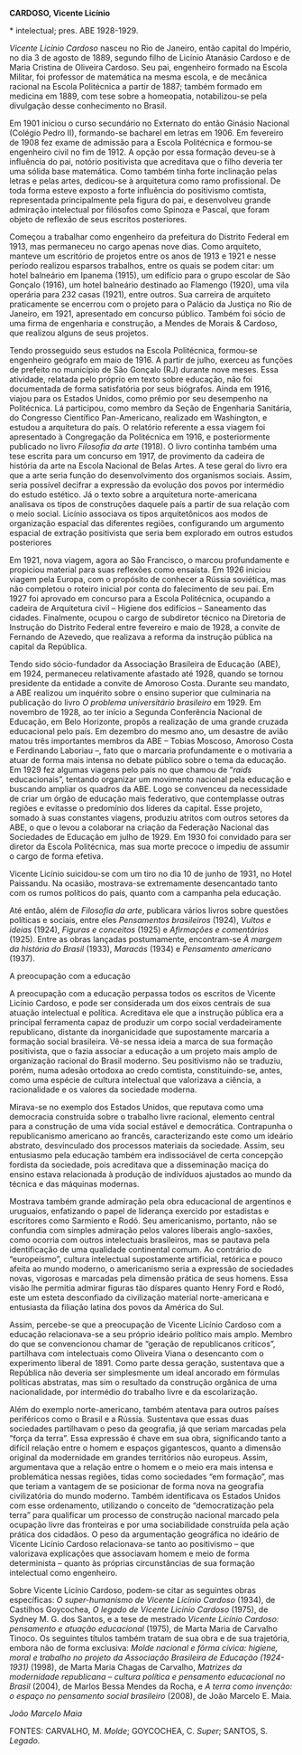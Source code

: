 **CARDOSO, Vicente Licínio**

\* intelectual; pres. ABE 1928-1929.

*Vicente Licínio Cardoso* nasceu no Rio de Janeiro, então capital do
Império, no dia 3 de agosto de 1889, segundo filho de Licínio Atanásio
Cardoso e de Maria Cristina de Oliveira Cardoso. Seu pai, engenheiro
formado na Escola Militar, foi professor de matemática na mesma escola,
e de mecânica racional na Escola Politécnica a partir de 1887; também
formado em medicina em 1889, com tese sobre a homeopatia, notabilizou-se
pela divulgação desse conhecimento no Brasil.

Em 1901 iniciou o curso secundário no Externato do então Ginásio
Nacional (Colégio Pedro II), formando-se bacharel em letras em 1906. Em
fevereiro de 1908 fez exame de admissão para a Escola Politécnica e
formou-se engenheiro civil no fim de 1912. A opção por essa formação
deveu-se à influência do pai, notório positivista que acreditava que o
filho deveria ter uma sólida base matemática. Como também tinha forte
inclinação pelas letras e pelas artes, dedicou-se à arquitetura como
ramo profissional. De toda forma esteve exposto a forte influência do
positivismo comtista, representada principalmente pela figura do pai, e
desenvolveu grande admiração intelectual por filósofos como Spinoza e
Pascal, que foram objeto de reflexão de seus escritos posteriores.

Começou a trabalhar como engenheiro da prefeitura do Distrito Federal em
1913, mas permaneceu no cargo apenas nove dias. Como arquiteto, manteve
um escritório de projetos entre os anos de 1913 e 1921 e nesse período
realizou esparsos trabalhos, entre os quais se podem citar: um hotel
balneário em Ipanema (1915), um edifício para o grupo escolar de São
Gonçalo (1916), um hotel balneário destinado ao Flamengo (1920), uma
vila operária para 232 casas (1921), entre outros. Sua carreira de
arquiteto praticamente se encerrou com o projeto para o Palácio da
Justiça no Rio de Janeiro, em 1921, apresentado em concurso público.
Também foi sócio de uma firma de engenharia e construção, a Mendes de
Morais & Cardoso, que realizou alguns de seus projetos.

Tendo prosseguido seus estudos na Escola Politécnica, formou-se
engenheiro geógrafo em maio de 1916. A partir de julho, exerceu as
funções de prefeito no município de São Gonçalo (RJ) durante nove meses.
Essa atividade, relatada pelo próprio em texto sobre educação, não foi
documentada de forma satisfatória por seus biógrafos. Ainda em 1916,
viajou para os Estados Unidos, como prêmio por seu desempenho na
Politécnica. Lá participou, como membro da Seção de Engenharia
Sanitária, do Congresso Científico Pan-Americano, realizado em
Washington, e estudou a arquitetura do país. O relatório referente a
essa viagem foi apresentado à Congregação da Politécnica em 1916, e
posteriormente publicado no livro *Filosofia da arte* (1918). O livro
continha também uma tese escrita para um concurso em 1917, de provimento
da cadeira de história da arte na Escola Nacional de Belas Artes. A tese
geral do livro era que a arte seria função do desenvolvimento dos
organismos sociais. Assim, seria possível decifrar a expressão da
evolução dos povos por intermédio do estudo estético. Já o texto sobre a
arquitetura norte-americana analisava os tipos de construções daquele
país a partir de sua relação com o meio social. Licínio associava os
tipos arquitetônicos aos modos de organização espacial das diferentes
regiões, configurando um argumento espacial de extração positivista que
seria bem explorado em outros estudos posteriores

Em 1921, nova viagem, agora ao São Francisco, o marcou profundamente e
propiciou material para suas reflexões como ensaísta. Em 1926 iniciou
viagem pela Europa, com o propósito de conhecer a Rússia soviética, mas
não completou o roteiro inicial por conta do falecimento de seu pai. Em
1927 foi aprovado em concurso para a Escola Politécnica, ocupando a
cadeira de Arquitetura civil – Higiene dos edifícios – Saneamento das
cidades. Finalmente, ocupou o cargo de subdiretor técnico na Diretoria
de Instrução do Distrito Federal entre fevereiro e maio de 1928, a
convite de Fernando de Azevedo, que realizava a reforma da instrução
pública na capital da República.

Tendo sido sócio-fundador da Associação Brasileira de Educação (ABE), em
1924, permaneceu relativamente afastado até 1928, quando se tornou
presidente da entidade a convite de Amoroso Costa. Durante seu mandato,
a ABE realizou um inquérito sobre o ensino superior que culminaria na
publicação do livro *O problema universitário brasileiro* em 1929. Em
novembro de 1928, ao ter início a Segunda Conferência Nacional de
Educação, em Belo Horizonte, propôs a realização de uma grande cruzada
educacional pelo país. Em dezembro do mesmo ano, um desastre de avião
matou três importantes membros da ABE – Tobias Moscoso, Amoroso Costa e
Ferdinando Laboriau –, fato que o marcaria profundamente e o motivaria a
atuar de forma mais intensa no debate público sobre o tema da educação.
Em 1929 fez algumas viagens pelo país no que chamou de “*raids*
educacionais”, tentando organizar um movimento nacional pela educação e
buscando ampliar os quadros da ABE. Logo se convenceu da necessidade de
criar um órgão de educação mais federativo, que contemplasse outras
regiões e evitasse o predomínio dos líderes da capital. Esse projeto,
somado à suas constantes viagens, produziu atritos com outros setores da
ABE, o que o levou a colaborar na criação da Federação Nacional das
Sociedades de Educação em julho de 1929. Em 1930 foi convidado para ser
diretor da Escola Politécnica, mas sua morte precoce o impediu de
assumir o cargo de forma efetiva.

Vicente Licínio suicidou-se com um tiro no dia 10 de junho de 1931, no
Hotel Paissandu. Na ocasião, mostrava-se extremamente desencantado tanto
com os rumos políticos do país, quanto com a campanha pela educação.

Até então, além de *Filosofia da arte*, publicara vários livros sobre
questões políticas e sociais, entre eles *Pensamentos brasileiros*
(1924), *Vultos e ideias* (1924), *Figuras e conceitos* (1925) e
*Afirmações e comentários* (1925). Entre as obras lançadas postumamente,
encontram-se *À margem da história do Brasil* (1933), *Maracás* (1934) e
*Pensamento americano* (1937).

A preocupação com a educação

A preocupação com a educação perpassa todos os escritos de Vicente
Licínio Cardoso, e pode ser considerada um dos eixos centrais de sua
atuação intelectual e política. Acreditava ele que a instrução pública
era a principal ferramenta capaz de produzir um corpo social
verdadeiramente republicano, distante da inorganicidade que supostamente
marcaria a formação social brasileira. Vê-se nessa ideia a marca de sua
formação positivista, que o fazia associar a educação a um projeto mais
amplo de organização racional do Brasil moderno. Seu positivismo não se
traduziu, porém, numa adesão ortodoxa ao credo comtista,
constituindo-se, antes, como uma espécie de cultura intelectual que
valorizava a ciência, a racionalidade e os valores da sociedade moderna.

Mirava-se no exemplo dos Estados Unidos, que reputava como uma
democracia construída sobre o trabalho livre racional, elemento central
para a construção de uma vida social estável e democrática. Contrapunha
o republicanismo americano ao francês, caracterizando este como um
ideário abstrato, desvinculado dos processos materiais da sociedade.
Assim, seu entusiasmo pela educação também era indissociável de certa
concepção fordista da sociedade, pois acreditava que a disseminação
maciça do ensino estava relacionada à produção de indivíduos ajustados
ao mundo da técnica e das máquinas modernas.

Mostrava também grande admiração pela obra educacional de argentinos e
uruguaios, enfatizando o papel de liderança exercido por estadistas e
escritores como Sarmiento e Rodó. Seu americanismo, portanto, não se
confundia com simples admiração pelos valores liberais anglo-saxões,
como ocorria com outros intelectuais brasileiros, mas se pautava pela
identificação de uma qualidade continental comum. Ao contrário do
“europeísmo”, cultura intelectual supostamente artificial, retórica e
pouco afeita ao mundo moderno, o americanismo seria a expressão de
sociedades novas, vigorosas e marcadas pela dimensão prática de seus
homens. Essa visão lhe permitia admirar figuras tão díspares quanto
Henry Ford e Rodó, este um esteta desconfiado da civilização material
norte-americana e entusiasta da filiação latina dos povos da América do
Sul.

Assim, percebe-se que a preocupação de Vicente Licínio Cardoso com a
educação relacionava-se a seu próprio ideário político mais amplo.
Membro do que se convencionou chamar de “geração de republicanos
críticos”, partilhava com intelectuais como Oliveira Viana o desencanto
com o experimento liberal de 1891. Como parte dessa geração, sustentava
que a República não deveria ser simplesmente um ideal ancorado em
fórmulas políticas abstratas, mas sim o resultado da construção orgânica
de uma nacionalidade, por intermédio do trabalho livre e da
escolarização.

Além do exemplo norte-americano, também atentava para outros países
periféricos como o Brasil e a Rússia. Sustentava que essas duas
sociedades partilhavam o peso da geografia, já que seriam marcadas pela
“força da terra”. Essa expressão é chave em sua obra, significando tanto
a difícil relação entre o homem e espaços gigantescos, quanto a dimensão
original da modernidade em grandes territórios não europeus. Assim,
argumentava que a relação entre o homem e o meio era mais intensa e
problemática nessas regiões, tidas como sociedades “em formação”, mas
que teriam a vantagem de se posicionar de forma nova na geografia
civilizatória do mundo moderno. Também identificava os Estados Unidos
com esse ordenamento, utilizando o conceito de “democratização pela
terra” para qualificar um processo de construção nacional marcado pela
ocupação livre das fronteiras e por uma sociabilidade construída pela
ação prática dos cidadãos. O peso da argumentação geográfica no ideário
de Vicente Licínio Cardoso relacionava-se tanto ao positivismo – que
valorizava explicações que associavam homem e meio de forma determinista
– quanto às próprias circunstâncias de sua formação intelectual como
engenheiro.

Sobre Vicente Licínio Cardoso, podem-se citar as seguintes obras
específicas: *O super-humanismo de Vicente Licínio Cardoso* (1934), de
Castilhos Goycochea, *O legado de Vicente Licínio Cardoso* (1975), de
Sydney M. G. dos Santos, e a tese de mestrado *Vicente Licínio Cardoso:
pensamento e atuação educacional* (1975), de Marta Maria de Carvalho
Tinoco. Os seguintes títulos também tratam de sua obra e de sua
trajetória, embora não de forma exclusiva: *Molde nacional e fôrma
cívica: higiene, moral e trabalho no projeto da Associação Brasileira de
Educação (1924-1931)* (1998), de Marta Maria Chagas de Carvalho,
*Matrizes da modernidade republicana – cultura política e pensamento
educacional no Brasil* (2004), de Marlos Bessa Mendes da Rocha, e *A
terra como invenção: o espaço no pensamento social brasileiro* (2008),
de João Marcelo E. Maia.

*João Marcelo Maia*

FONTES: CARVALHO, M. *Molde*; GOYCOCHEA, C. *Super*; SANTOS, S.
*Legado.*
